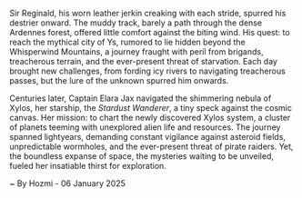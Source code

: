 
Sir Reginald, his worn leather jerkin creaking with each stride, spurred his destrier onward.  The muddy track, barely a path through the dense Ardennes forest, offered little comfort against the biting wind.  His quest: to reach the mythical city of Ys, rumored to lie hidden beyond the Whisperwind Mountains, a journey fraught with peril from brigands, treacherous terrain, and the ever-present threat of starvation.  Each day brought new challenges, from fording icy rivers to navigating treacherous passes, but the lure of the unknown spurred him onwards.

Centuries later, Captain Elara Jax navigated the shimmering nebula of Xylos, her starship, the *Stardust Wanderer*, a tiny speck against the cosmic canvas.  Her mission: to chart the newly discovered Xylos system, a cluster of planets teeming with unexplored alien life and resources.  The journey spanned lightyears, demanding constant vigilance against asteroid fields, unpredictable wormholes, and the ever-present threat of pirate raiders.  Yet, the boundless expanse of space, the mysteries waiting to be unveiled, fueled her insatiable thirst for exploration.

~ By Hozmi - 06 January 2025
